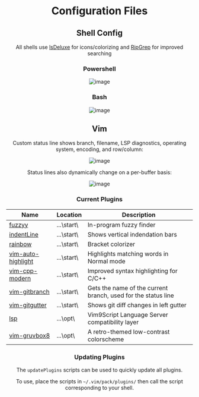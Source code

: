 <div align="center">

# Configuration Files

## Shell Config

All shells use [lsDeluxe](https://github.com/lsd-rs/lsd) for icons/colorizing and [RipGrep](https://github.com/BurntSushi/ripgrep) for improved searching

### Powershell

![image](https://github.com/aGhandhii/dotfiles/assets/110639969/a4690444-ded3-4e90-a376-e43260dee7f7)

### Bash

![image](https://github.com/aGhandhii/dotfiles/assets/110639969/6e0c35c1-8678-44c4-84f1-3ad487e80e87)

## Vim

Custom status line shows branch, filename, LSP diagnostics, operating system, encoding, and row/column:

![image](https://github.com/aGhandhii/dotfiles/assets/110639969/31a4f10d-0890-4667-b16c-b2b3c5eaf307)

Status lines also dynamically change on a per-buffer basis:

![image](https://github.com/aGhandhii/dotfiles/assets/110639969/5ebc5e30-3758-433c-a5e5-34c741002ccd)

### Current Plugins

Name | Location | Description
---  | ---      | ---
[fuzzyy](https://github.com/Donaldttt/fuzzyy)                       | ...\start\ | In-program fuzzy finder
[indentLine](https://github.com/Yggdroot/indentLine)                | ...\start\ | Shows vertical indendation bars
[rainbow](https://github.com/luochen1990/rainbow)                   | ...\start\ | Bracket colorizer
[vim-auto-highlight](https://github.com/obxhdx/vim-auto-highlight)  | ...\start\ | Highlights matching words in Normal mode
[vim-cpp-modern](https://github.com/bfrg/vim-cpp-modern)            | ...\start\ | Improved syntax highlighting for C/C++
[vim-gitbranch](https://github.com/itchyny/vim-gitbranch)           | ...\start\ | Gets the name of the current branch, used for the status line
[vim-gitgutter](https://github.com/airblade/vim-gitgutter)          | ...\start\ | Shows git diff changes in left gutter
[lsp](https://github.com/yegappan/lsp)                              | ...\opt\   | Vim9Script Language Server compatibility layer
[vim-gruvbox8](https://github.com/lifepillar/vim-gruvbox8)          | ...\opt\   | A retro-themed low-contrast colorscheme

### Updating Plugins

The `updatePlugins` scripts can be used to quickly update all plugins.

To use, place the scripts in `~/.vim/pack/plugins/` then call the script corresponding to your shell.

</div>
